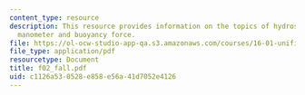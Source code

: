 ```yaml
---
content_type: resource
description: This resource provides information on the topics of hydrostatic equation,
  manometer and buoyancy force.
file: https://ol-ocw-studio-app-qa.s3.amazonaws.com/courses/16-01-unified-engineering-i-ii-iii-iv-fall-2005-spring-2006/c1126a530528e858e56a41d7052e4126_f02_fall.pdf
file_type: application/pdf
resourcetype: Document
title: f02_fall.pdf
uid: c1126a53-0528-e858-e56a-41d7052e4126
---
```

